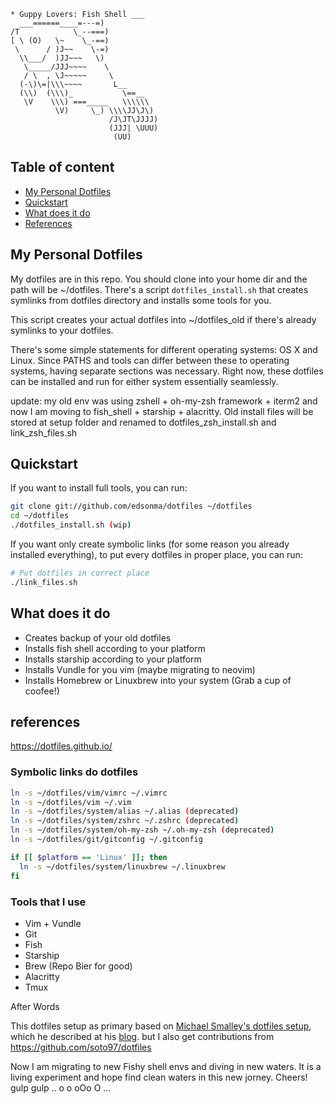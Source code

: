 ```
* Guppy Lovers: Fish Shell ___          
  ___======____=---=)
/T            \_--===)
[ \ (O)   \~    \_-==)
 \      / )J~~    \-=)
  \\___/  )JJ~~~   \)
   \_____/JJJ~~~~    \
   / \  , \J~~~~~     \
  (-\)\=|\\\~~~~       L__
  (\\)  (\\\)_           \==__
   \V    \\\) ===_____   \\\\\\
          \V)     \_) \\\\JJ\J\)
                      /J\JT\JJJJ)
                      (JJJ| \UUU)
                       (UU)
```                    

## Table of content
- [My Personal Dotfiles](#my-personal-dotfiles)
- [Quickstart](#quickstart)
- [What does it do](#what-does-it-do)
- [References](#references)

## My Personal Dotfiles
My dotfiles are in this repo. You should clone into your home dir and the path will be ~/dotfiles. There's a script `dotfiles_install.sh` that creates symlinks from dotfiles directory and installs some tools for you.

This script creates your actual dotfiles into ~/dotfiles_old if there's already symlinks to your dotfiles.

There's some simple statements for different operating systems: OS X and Linux. Since PATHS and tools can differ between these to operating systems, having separate sections was necessary. Right now, these dotfiles can be installed and run for either system essentially seamlessly.

update: my old env was using zshell + oh-my-zsh framework + iterm2 and now I am moving to fish_shell + starship + alacritty. Old install files will be stored at setup folder and renamed to dotfiles_zsh_install.sh and link_zsh_files.sh


## Quickstart
If you want to install full tools, you can run:
```bash
git clone git://github.com/edsonma/dotfiles ~/dotfiles
cd ~/dotfiles
./dotfiles_install.sh (wip)
```

If you want only create symbolic links (for some reason you already installed everything), to put every dotfiles in proper place, you can run:
```bash
# Put dotfiles in correct place
./link_files.sh
```
## What does it do
- Creates backup of your old dotfiles
- Installs fish shell according to your platform
- Installs starship according to your platform
- Installs Vundle for you vim (maybe migrating to neovim)
- Installs Homebrew or Linuxbrew into your system (Grab a cup of coofee!)

## references
https://dotfiles.github.io/

### Symbolic links do dotfiles
```bash
ln -s ~/dotfiles/vim/vimrc ~/.vimrc
ln -s ~/dotfiles/vim ~/.vim
ln -s ~/dotfiles/system/alias ~/.alias (deprecated)
ln -s ~/dotfiles/system/zshrc ~/.zshrc (deprecated)
ln -s ~/dotfiles/system/oh-my-zsh ~/.oh-my-zsh (deprecated)
ln -s ~/dotfiles/git/gitconfig ~/.gitconfig

if [[ $platform == 'Linux' ]]; then
  ln -s ~/dotfiles/system/linuxbrew ~/.linuxbrew
fi 
```
### Tools that I use
- Vim + Vundle
- Git
- Fish
- Starship
- Brew (Repo Bier for good)
- Alacritty
- Tmux


After Words

This dotfiles setup as primary based on [Michael Smalley's dotfiles setup](https://github.com/michaeljsmalley/dotfiles), which he described at his [blog](http://blog.smalleycreative.com/tutorials/using-git-and-github-to-manage-your-dotfiles/). but I also get contributions from https://github.com/soto97/dotfiles

Now I am migrating to new Fishy shell envs and diving in new waters. It is a living experiment and hope find clean waters in this new jorney. Cheers! gulp gulp .. o o  oOo O ...




